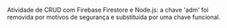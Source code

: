Atividade de CRUD com Firebase Firestore e Node.js: a chave 'adm' foi removida por motivos de segurança e substituída por uma chave funcional.
